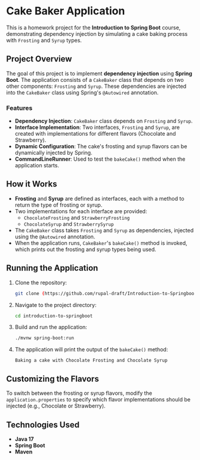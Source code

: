 # Cake Baker Application

This is a homework project for the **Introduction to Spring Boot** course, demonstrating dependency injection by simulating a cake baking process with `Frosting` and `Syrup` types.

## Project Overview

The goal of this project is to implement **dependency injection** using **Spring Boot**. The application consists of a `CakeBaker` class that depends on two other components: `Frosting` and `Syrup`. These dependencies are injected into the `CakeBaker` class using Spring's `@Autowired` annotation.

### Features
- **Dependency Injection**: `CakeBaker` class depends on `Frosting` and `Syrup`.
- **Interface Implementation**: Two interfaces, `Frosting` and `Syrup`, are created with implementations for different flavors (Chocolate and Strawberry).
- **Dynamic Configuration**: The cake's frosting and syrup flavors can be dynamically injected by Spring.
- **CommandLineRunner**: Used to test the `bakeCake()` method when the application starts.


## How it Works

- **Frosting** and **Syrup** are defined as interfaces, each with a method to return the type of frosting or syrup.
- Two implementations for each interface are provided:
  - `ChocolateFrosting` and `StrawberryFrosting`
  - `ChocolateSyrup` and `StrawberrySyrup`
- The `CakeBaker` class takes `Frosting` and `Syrup` as dependencies, injected using the `@Autowired` annotation.
- When the application runs, `CakeBaker`'s `bakeCake()` method is invoked, which prints out the frosting and syrup types being used.

## Running the Application

1. Clone the repository:
    ```bash
    git clone (https://github.com/rupal-draft/Introduction-to-Springboot.git)
    ```

2. Navigate to the project directory:
    ```bash
    cd introduction-to-springboot
    ```

3. Build and run the application:
    ```bash
    ./mvnw spring-boot:run
    ```

4. The application will print the output of the `bakeCake()` method:
    ```
    Baking a cake with Chocolate Frosting and Chocolate Syrup
    ```

## Customizing the Flavors

To switch between the frosting or syrup flavors, modify the `application.properties` to specify which flavor implementations should be injected (e.g., Chocolate or Strawberry).

## Technologies Used

- **Java 17**
- **Spring Boot**
- **Maven**
